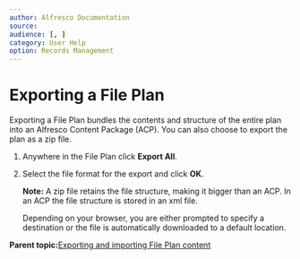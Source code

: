 ```yaml
---
author: Alfresco Documentation
source: 
audience: [, ]
category: User Help
option: Records Management
---
```


# Exporting a File Plan

Exporting a File Plan bundles the contents and structure of the entire plan into an Alfresco Content Package \(ACP\). You can also choose to export the plan as a zip file.

1.  Anywhere in the File Plan click **Export All**.

2.  Select the file format for the export and click **OK**.

    **Note:** A zip file retains the file structure, making it bigger than an ACP. In an ACP the file structure is stored in an xml file.

    Depending on your browser, you are either prompted to specify a destination or the file is automatically downloaded to a default location.


**Parent topic:**[Exporting and importing File Plan content](../concepts/rm-export-import.md)

